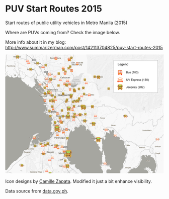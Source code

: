 # PUV Start Routes 2015

Start routes of public utility vehicles in Metro Manila (2015)

Where are PUVs coming from? Check the image below.

More info about it in my blog: http://www.summarizerman.com/post/142113704825/puv-start-routes-2015

![alt tag](https://raw.githubusercontent.com/MojoJolo/puv_startroutes2015/master/puv_map.png)

Icon designs by [Camille Zapata](http://camille.ph/). Modified it just a bit enhance visibility.

Data source from [data.gov.ph](http://data.gov.ph/catalogue/dataset/routes-of-public-utility-vehicles-in-metro-manila-2015).
